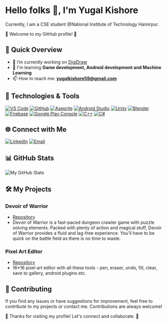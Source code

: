 # Hello folks 👋, I'm Yugal Kishore

Currently, I am a CSE student @National Institute of Technology Hamirpur.

🌟 Welcome to my GitHub profile! 🌟

## 🚀 Quick Overview

- 🔭 I’m currently working on [DigiDraw](https://github.com/yugalkishore59/DigiDraw)
- 🌱 I'm learning **Game development, Android development and Machine Learning**
- 📫 How to reach me: **yugalkishore59@gmail.com**

## 🔧 Technologies & Tools

[![VS Code](https://img.shields.io/badge/-VS%20Code-333?style=flat&logo=visual-studio-code&logoColor=white)](https://code.visualstudio.com/)
[![GitHub](https://img.shields.io/badge/-GitHub-333?style=flat&logo=github&logoColor=white)](https://github.com/)
[![Aseprite](https://img.shields.io/badge/-Aseprite-333?style=flat&logo=aseprite&logoColor=white)](https://www.aseprite.org/)
[![Android Studio](https://img.shields.io/badge/-Android%20Studio-333?style=flat&logo=android-studio&logoColor=white)](https://developer.android.com/studio)
[![Unity](https://img.shields.io/badge/-Unity-333?style=flat&logo=unity&logoColor=white)](https://unity.com/)
[![Blender](https://img.shields.io/badge/-Blender-333?style=flat&logo=blender&logoColor=white)](https://www.blender.org/)
[![Firebase](https://img.shields.io/badge/-Firebase-333?style=flat&logo=firebase&logoColor=white)](https://firebase.google.com/)
[![Google Play Console](https://img.shields.io/badge/-Google%20Play%20Console-333?style=flat&logo=google-play&logoColor=white)](https://play.google.com/apps/publish)
[![C++](https://img.shields.io/badge/-C%2B%2B-333?style=flat&logo=c%2B%2B&logoColor=white)](https://cplusplus.com/)
[![C#](https://img.shields.io/badge/-C%23-333?style=flat&logo=c-sharp&logoColor=white)](https://learn.microsoft.com/en-us/dotnet/csharp/)



## 🌐 Connect with Me

[![LinkedIn](https://img.shields.io/badge/-LinkedIn-333?style=flat&logo=linkedin&logoColor=white)](https://www.linkedin.com/in/yugalkishore/)
[![Email](https://img.shields.io/badge/-Gmail-333?style=flat&logo=gmail&logoColor=white)](mailto:yugalkishore59@gmail.com)

## 📊 GitHub Stats

![My GitHub Stats](https://github-readme-stats.vercel.app/api?username=yugalkishore59&show_icons=true&theme=dark)

## 🛠️ My Projects

### Devoir of Warrior

- [Repository](https://github.com/yugalkishore59/Devoir_of_warrior)
- Devoir of Warrior is a fast-paced dungeon crawler game with puzzle solving elements. Packed with plenty of action and magical stuff, Devoir of Warrior provides a fluid and lag-free experience. You'll have to be quick on the battle field as there is no time to waste.

### Pixel Art Editor

- [Repository](https://github.com/yugalkishore59/Pixel-Art-Editor)
- 16*16 pixel art editor with all these tools - pen, eraser, undo, fill, clear, save to gallery, android plugins etc.

## 🤝 Contributing

If you find any issues or have suggestions for improvement, feel free to contribute to my projects or contact me. Contributions are always welcome!

🎉 Thanks for visiting my profile! Let's connect and collaborate. 🎉
